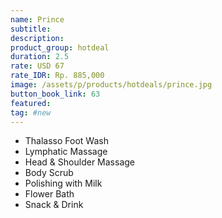 ```yaml
---
name: Prince
subtitle:
description:
product_group: hotdeal
duration: 2.5
rate: USD 67
rate_IDR: Rp. 885,000
image: /assets/p/products/hotdeals/prince.jpg
button_book_link: 63
featured:
tag: #new
---
```


- Thalasso Foot Wash
- Lymphatic Massage
- Head & Shoulder Massage
- Body Scrub
- Polishing with Milk
- Flower Bath
- Snack & Drink
